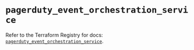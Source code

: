 # `pagerduty_event_orchestration_service`

Refer to the Terraform Registry for docs: [`pagerduty_event_orchestration_service`](https://registry.terraform.io/providers/pagerduty/pagerduty/3.15.0/docs/resources/event_orchestration_service).
